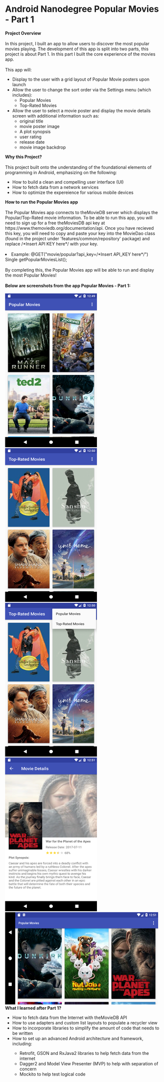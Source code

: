 <h1>Android Nanodegree Popular Movies - Part 1</h1>

<b>Project Overview</b>
</br></br>
In this project, I built an app to allow users to discover the most popular movies playing. 
The development of this app is split into two parts, this project is about Part 1.
In this part I built the core experience of the movies app.
</br></br>
This app will:
<ul>
  <li>Display to the user with a grid layout of Popular Movie posters upon launch</li>
  <li>Allow the user to change the sort order via the Settings menu (which includes):
    <ul>
      <li>Popular Movies</li>
      <li>Top-Rated Movies</li>
    </ul>
   <li>Allow the user to select a movie poster and display the movie details screen with additional information such as:
    <ul>
      <li>original title</li>
      <li>movie poster image</li>
      <li>A plot synopsis</li>
      <li>user rating</li>
      <li>release date</li>
      <li>movie image backdrop</li>
    </ul>
   </li>
  </li>
</ul> 
<b>Why this Project?</b>
</br></br>
This project built onto the understanding of the foundational elements of programming in Android, emphasizing on the following:
<ul>
  <li>How to build a clean and compelling user interface (UI)</li>
  <li>How to fetch data from a network services</li>
  <li>How to optimize the expereience for various mobile devices</li>
</ul>
<b>How to run the Popular Movies app</b>
</br></br>
The Popular Movies app connects to theMovieDB server which displays the Popular/Top-Rated movie information. To be able to run this app, you will 
need to sign up for a free theMoviesDB api key at https://www.themoviedb.org/documentation/api. Once you have recieved this key, you will 
need to copy and paste your key into the MovieDao class (found in the project under 'features/common/repository' package) 
and replace /*Insert API KEY here*/ with your key.
</br></br>
<li>Example: @GET("movie/popular?api_key=/*Insert API_KEY here*/") Single<MoviesDto> getPopularMoviesList();</li>
</br>
By completing this, the Popular Movies app will be able to run and display the most Popular Movies!
</br></br>
<b>Below are screenshots from the app Popular Movies - Part 1:</b>
</br></br>
<img src="https://github.com/AndreaWolff/AndroidNanoDegreePopularMoviesPart1/blob/master/images/MainActivity-PopularMovies.png" height="500" width="300">
<img src="https://github.com/AndreaWolff/AndroidNanoDegreePopularMoviesPart1/blob/master/images/MainActivity-TopRatedMovies.png" height="500" width="300">
<img src="https://github.com/AndreaWolff/AndroidNanoDegreePopularMoviesPart1/blob/master/images/MainActivity-Settings.png" height="500" width="300">
<img src="https://github.com/AndreaWolff/AndroidNanoDegreePopularMoviesPart1/blob/master/images/DetailsActivity-MovieDetails.png" height="500" width="300">
<img src="https://github.com/AndreaWolff/AndroidNanoDegreePopularMoviesPart1/blob/master/images/MainActivity-PopularMovies-Landscape.png" height="300" width="500">
</br>
<b>What I learned after Part 1?</b>
<ul>
  <li>How to fetch data from the Internet with theMovieDB API</li>
  <li>How to use adapters and custom list layouts to populate a recycler view</li>
  <li>How to incorporate libraries to simplify the amount of code that needs to be written</li>
  <li>How to set up an advanced Android architecture and framework, including:</li>
    <ul>
      <li>Retrofit, GSON and RxJava2 libraries to help fetch data from the internet</li>
      <li>Dagger2 and Model View Presenter (MVP) to help with separation of concern</li>
      <li>Mockito to help test logical code</li>
    </ul>
</ul>
